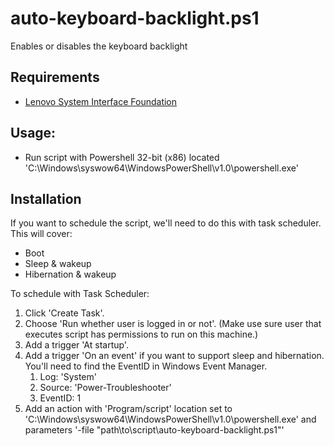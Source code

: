 # auto-keyboard-backlight.ps1
Enables or disables the keyboard backlight

## Requirements
- [Lenovo System Interface Foundation](https://pcsupport.lenovo.com/es/es/downloads/ds105970-lenovo-system-interface-foundation-for-windows-10-32-bit-64-bit-thinkpad-thinkcentre-ideapad-ideacentre-thinkstation)

## Usage:
- Run script with Powershell 32-bit (x86) located 'C:\Windows\syswow64\WindowsPowerShell\v1.0\powershell.exe'

## Installation
If you want to schedule the script, we'll need to do this with task scheduler. This will cover:
- Boot
- Sleep & wakeup
- Hibernation & wakeup

To schedule with Task Scheduler:
1. Click 'Create Task'.
2. Choose 'Run whether user is logged in or not'. (Make use sure user that executes script has permissions to run on this machine.)
3. Add a trigger 'At startup'.
4. Add a trigger 'On an event' if you want to support sleep and hibernation. You'll need to find the EventID in Windows Event Manager.
    1. Log: 'System'
    2. Source: 'Power-Troubleshooter'
    3. EventID: 1
5. Add an action with 'Program/script' location set to 'C:\Windows\syswow64\WindowsPowerShell\v1.0\powershell.exe' and parameters '-file "path\to\script\auto-keyboard-backlight.ps1"'